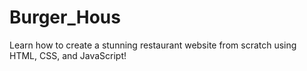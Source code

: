# Burger_Hous
Learn how to create a stunning restaurant website from scratch using HTML, CSS, and JavaScript!
